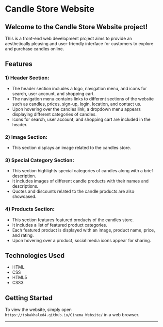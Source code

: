 # Candle Store Website
## Welcome to the Candle Store Website project! 

This is a front-end web development project aims to provide an aesthetically pleasing and user-friendly interface for customers to explore and purchase candles online.

## Features

### **1) Header Section**:
- The header section includes a logo, navigation menu, and icons for search, user account, and shopping cart.
- The navigation menu contains links to different sections of the website such as candles, prices, sign-up, login, location, and contact us.
- Upon hovering over the candles link, a dropdown menu appears displaying different categories of candles.
- Icons for search, user account, and shopping cart are included in the header.
### **2) Image Section**:
- This section displays an image related to the candles store.
### **3) Special Category Section**:
- This section highlights special categories of candles along with a brief description.
- It includes images of different candle products with their names and descriptions.
- Quotes and discounts related to the candle products are also showcased.
### **4) Products Section**:  
- This section features featured products of the candles store.
- It includes a list of featured product categories.
- Each featured product is displayed with an image, product name, price, and rating.
- Upon hovering over a product, social media icons appear for sharing.

## Technologies Used

- HTML
- CSS
- HTML5
- CSS3
  
## Getting Started

To view the website, simply open `https://tokakhaled4.github.io/Cinema_Website/` in a web browser.

---
